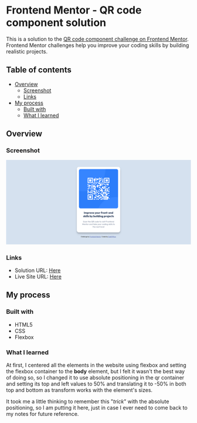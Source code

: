 # Frontend Mentor - QR code component solution

This is a solution to the [QR code component challenge on Frontend Mentor](https://www.frontendmentor.io/challenges/qr-code-component-iux_sIO_H). Frontend Mentor challenges help you improve your coding skills by building realistic projects.

## Table of contents

- [Overview](#overview)
	- [Screenshot](#screenshot)
	- [Links](#links)
- [My process](#my-process)
	- [Built with](#built-with)
	- [What I learned](#what-i-learned)

## Overview

### Screenshot

![](./screenshot.png)

### Links

- Solution URL: [Here](https://github.com/0xd011f4ce/FrontendMentor/tree/main/QR%20Code)
- Live Site URL: [Here](https://0xd011f4ce.github.io/FrontendMentor/QR%20Code/)

## My process

### Built with

- HTML5
- CSS
- Flexbox

### What I learned

At first, I centered all the elements in the website using flexbox and setting
the flexbox container to the **body** element, but I felt it wasn't the best way
of doing so, so I changed it to use absolute positioning in the qr container and
setting its top and left values to 50% and translating it to -50% in both top
and bottom as transform works with the element's sizes.

It took me a little thinking to remember this "_trick_" with the absolute
positioning, so I am putting it here, just in case I ever need to come back to
my notes for future reference.
